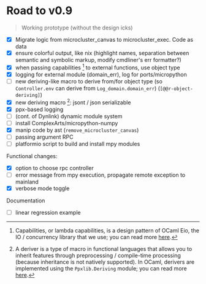# Road to v0.9

> Working prototype (without the design icks)

- [x] Migrate logic from microcluster_canvas to microcluster_exec. Code as data
- [x] ensure colorful output, like nix (highlight names, separation between semantic and symbolic markup, modify cmdliner's err formatter?)
- [x] when passing capabilities [^capability] to external functions, use object type
- [x] logging for external module (domain_err), log for ports/micropython
- [ ] new deriving-like macro to derive from/for object type (so `Controller.env` can derive from `Log_domain.domain_err`) (`[@@r-object-deriving]`)
- [x] new deriving macro [^deriving]: jsont / json serializable
- [x] ppx-based logging
- [ ] (cont. of Dynlink) dynamic module system
- [ ] install ComplexArts/micropython-numpy
- [x] manip code by ast (`remove_microcluster_canvas`)
- [ ] passing argument RPC
- [ ] platformio script to build and install mpy modules

Functional changes:
- [x] option to choose rpc controller
- [ ] error message from mpy execution, propagate remote exception to mainland
- [x] verbose mode toggle

Documentation
- [ ] linear regression example

[^capability]: Capabilities, or lambda capabilities, is a design pattern of OCaml Eio, the IO / concurrency library that we use; you can read more [here](https://github.com/ocaml-multicore/eio#design-note-capabilities).

[^deriving]: A deriver is a type of macro in functional languages that allows you to inherit features through preprocessing / compile-time processing (because inheritance is not natively supported). In OCaml, derivers are implemented using the `Ppxlib.Deriving` module; you can read more [here](https://ocaml-ppx.github.io/ppxlib/ppxlib/Ppxlib/Deriving/index.html).
